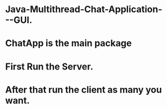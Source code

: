 # Java-Multithread-Chat-Application---GUI.
# ChatApp is the main package
# First Run the Server.
# After that run the client as many you want.

